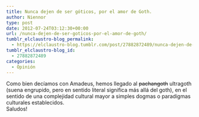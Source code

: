 ```yaml
---
title: Nunca dejen de ser góticos, por el amor de Goth.
author: Niennor
type: post
date: 2012-07-24T03:12:30+00:00
url: /nunca-dejen-de-ser-goticos-por-el-amor-de-goth/
tumblr_elclaustro-blog_permalink:
  - https://elclaustro-blog.tumblr.com/post/27882872489/nunca-dejen-de-ser-g%C3%B3ticos-por-el-amor-de-goth
tumblr_elclaustro-blog_id:
  - 27882872489
categories:
  - Opinión
---
```

Como bien decíamos con Amadeus, hemos llegado al <strike>pachangoth</strike> ultragoth (suena engrupido, pero en sentido literal significa más allá del goth), en el sentido de una complejidad cultural mayor a simples dogmas o paradigmas culturales establecidos.  
Saludos!